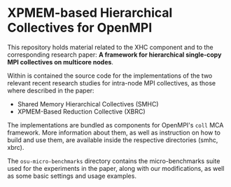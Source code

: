 # XPMEM-based Hierarchical Collectives for OpenMPI

This repository holds material related to the XHC component and to the corresponding research 
paper: **A framework for hierarchical single-copy MPI collectives on multicore nodes**.

Within is contained the source code for the implementations of the two relevant recent research
studies for intra-node MPI collectives, as those where described in the paper:

- Shared Memory Hierarchical Collectives (SMHC)
- XPMEM-Based Reduction Collective (XBRC)

The implementations are bundled as components for OpenMPI's `coll` MCA framework. More information
about them, as well as instruction on how to build and use them, are available inside the 
respective directories (smhc, xbrc).

The `osu-micro-benchmarks` directory contains the micro-benchmarks suite used for the experiments
in the paper, along with our modifications, as well as some basic settings and usage examples.
